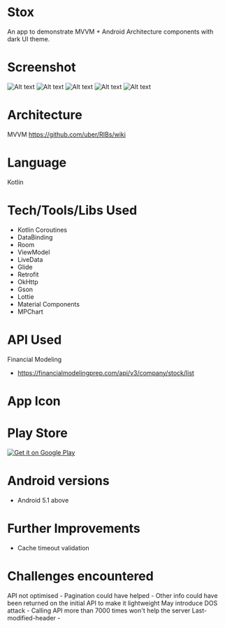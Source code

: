 # Stox
An app to demonstrate MVVM + Android Architecture components with dark UI theme.

# Screenshot
![Alt text](/screenshots/stock_list.png?raw=true "Screenshot")
![Alt text](/screenshots/favorites.png?raw=true "Screenshot")
![Alt text](/screenshots/stock_details.png?raw=true "Screenshot")
![Alt text](/screenshots/settings.png?raw=true "Screenshot")
![Alt text](/screenshots/settings_dark.png?raw=true "Screenshot")

# Architecture 
MVVM 
https://github.com/uber/RIBs/wiki

# Language
Kotlin

# Tech/Tools/Libs Used
- Kotlin Coroutines
- DataBinding
- Room
- ViewModel
- LiveData
- Glide
- Retrofit
- OkHttp
- Gson
- Lottie
- Material Components 
- MPChart

# API Used
Financial Modeling
- https://financialmodelingprep.com/api/v3/company/stock/list

# App Icon
 
# Play Store
<a href='https://play.google.com/store/apps/details?id=com.teamdecano.cryptocoin&pcampaignid=MKT-Other-global-all-co-prtnr-py-PartBadge-Mar2515-1'><img alt='Get it on Google Play' src='https://play.google.com/intl/en_us/badges/images/generic/en_badge_web_generic.png'/></a>
 
# Android versions
- Android 5.1 above

# Further Improvements
- Cache timeout validation

# Challenges encountered

API not optimised
	- Pagination could have helped
	- Other info could have been returned on the initial API to make it lightweight
May introduce DOS attack
	- Calling API more than 7000 times won't help the server
Last-modified-header
	-	

